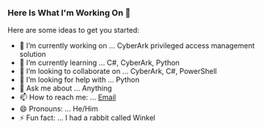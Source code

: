 ### Here Is What I'm Working On 👋


Here are some ideas to get you started:

- 🔭 I’m currently working on ... CyberArk privileged access management solution
- 🌱 I’m currently learning ... C#, CyberArk, Python
- 👯 I’m looking to collaborate on ... CyberArk, C#, PowerShell
- 🤔 I’m looking for help with ... Python
- 💬 Ask me about ... Anything
- 📫 How to reach me: ... [Email](mailto:pdimitrov@windowslive.com)
- 😄 Pronouns: ... He/Him
- ⚡ Fun fact: ... I had a rabbit called Winkel
